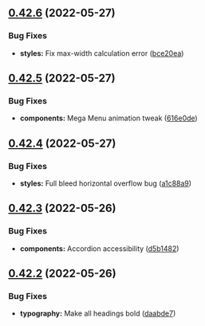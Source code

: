 ## [0.42.6](https://github.com/jacecotton/tcds/compare/v0.42.5...v0.42.6) (2022-05-27)


### Bug Fixes

* **styles:** Fix max-width calculation error ([bce20ea](https://github.com/jacecotton/tcds/commit/bce20eaa7d7b8f285dd8ecae8bba378f4b6a11b1))



## [0.42.5](https://github.com/jacecotton/tcds/compare/v0.42.4...v0.42.5) (2022-05-27)


### Bug Fixes

* **components:** Mega Menu animation tweak ([616e0de](https://github.com/jacecotton/tcds/commit/616e0de4b7988b1df5264365f7a1021511ea98b5))



## [0.42.4](https://github.com/jacecotton/tcds/compare/v0.42.3...v0.42.4) (2022-05-27)


### Bug Fixes

* **styles:** Full bleed horizontal overflow bug ([a1c88a9](https://github.com/jacecotton/tcds/commit/a1c88a936d9e8e31844f2ad77c62a5ab6c7891af))



## [0.42.3](https://github.com/jacecotton/tcds/compare/v0.42.2...v0.42.3) (2022-05-26)


### Bug Fixes

* **components:** Accordion accessibility ([d5b1482](https://github.com/jacecotton/tcds/commit/d5b1482c7fc878e0238ed7af124d2e54e6f6ae53))



## [0.42.2](https://github.com/jacecotton/tcds/compare/v0.42.1...v0.42.2) (2022-05-26)


### Bug Fixes

* **typography:** Make all headings bold ([daabde7](https://github.com/jacecotton/tcds/commit/daabde79ee1b8d2ca34843197c0aad49f93bf7d2))



